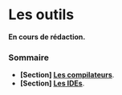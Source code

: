 # Les outils

**En cours de rédaction.**

### Sommaire

 - **[Section] [Les compilateurs](Les%20compilateurs/README.md)**.
 - **[Section] [Les IDEs](Les%20IDEs/README.md)**.
